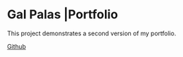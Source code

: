 # Gal Palas |Portfolio

This project demonstrates a second version of my portfolio.

[Github](https://www.github.com "Github home")

